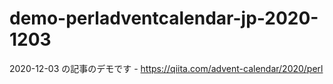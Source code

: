 # demo-perladventcalendar-jp-2020-1203
2020-12-03 の記事のデモです - https://qiita.com/advent-calendar/2020/perl
